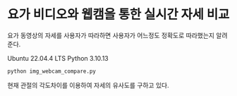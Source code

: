 # 요가 비디오와 웹캠을 통한 실시간 자세 비교

요가 동영상의 자세를 사용자가 따라하면 사용자가 어느정도 정확도로 따라했는지 알려준다.

Ubuntu 22.04.4 LTS
Python 3.10.13

```python img_webcam_compare.py```

현재 관절의 각도차이를 이용하여 자세의 유사도를 구하고 있다.